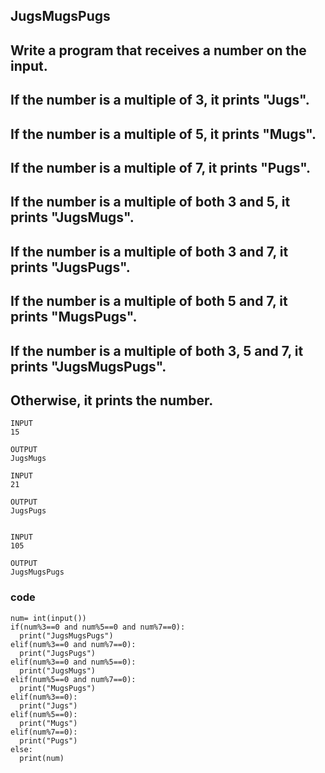 ## JugsMugsPugs 
## Write a program that receives a number on the input.
## If the number is a multiple of 3, it prints "Jugs". 
## If the number is a multiple of 5, it prints "Mugs".
## If the number is a multiple of 7, it prints "Pugs".

## If the number is a multiple of both 3 and 5, it prints "JugsMugs".
## If the number is a multiple of both 3 and 7, it prints "JugsPugs".
## If the number is a multiple of both 5 and 7, it prints "MugsPugs".
## If the number is a multiple of both 3, 5 and 7, it prints "JugsMugsPugs".

## Otherwise, it prints the number.
```
INPUT 
15

OUTPUT
JugsMugs

INPUT 
21

OUTPUT
JugsPugs


INPUT 
105

OUTPUT 
JugsMugsPugs
```
### code
```
num= int(input())
if(num%3==0 and num%5==0 and num%7==0):
  print("JugsMugsPugs")
elif(num%3==0 and num%7==0):
  print("JugsPugs")  
elif(num%3==0 and num%5==0):
  print("JugsMugs")
elif(num%5==0 and num%7==0):
  print("MugsPugs")    
elif(num%3==0):
  print("Jugs")
elif(num%5==0):
  print("Mugs")
elif(num%7==0):
  print("Pugs")
else:
  print(num)
```
